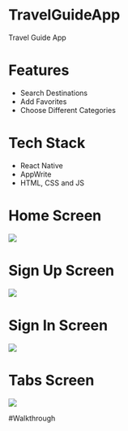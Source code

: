 # TravelGuideApp
Travel Guide App

# Features
* Search Destinations
* Add Favorites
* Choose Different Categories

# Tech Stack
* React Native
* AppWrite
* HTML, CSS and JS

# Home Screen
<img src="assets/images/onboarding.jpg">  

# Sign Up Screen
<img src="assets/images/signup.jpg">  

# Sign In Screen
<img src="assets/images/login.jpg">  

# Tabs Screen
<img src="assets/images/tabs.png">  

#Walkthrough

